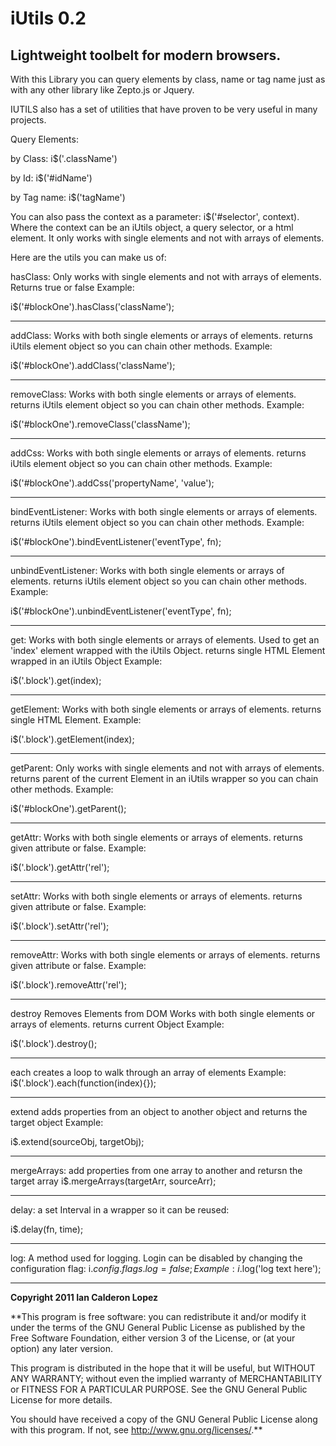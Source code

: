 
iUtils 0.2
==============

Lightweight toolbelt for modern browsers.
--------------


With this Library you can query elements by class, name or tag name just as with any other library like Zepto.js or Jquery.

IUTILS also has a set of utilities that have proven to be very useful in many projects.

Query Elements:

by Class:  i$('.className')

by Id:	i$('#idName')

by Tag name:	i$('tagName')

You can also pass the context as a parameter:	i$('#selector', context). Where the context can be an iUtils object, a query selector, or a html element. It only works with single elements and not with arrays of elements.

Here are the utils you can make us of:


hasClass:
Only works with single elements and not with arrays of elements.
Returns true or false
Example:

i$('#blockOne').hasClass('className');

--------------------------------------

addClass:
Works with both single elements or arrays of elements.
returns iUtils element object so you can chain other methods.
Example:

i$('#blockOne').addClass('className');

--------------------------------------

removeClass:
Works with both single elements or arrays of elements.
returns iUtils element object so you can chain other methods.
Example:

i$('#blockOne').removeClass('className');

--------------------------------------

addCss:
Works with both single elements or arrays of elements.
returns iUtils element object so you can chain other methods.
Example:

i$('#blockOne').addCss('propertyName', 'value');

--------------------------------------

bindEventListener:
Works with both single elements or arrays of elements.
returns iUtils element object so you can chain other methods.
Example:

i$('#blockOne').bindEventListener('eventType', fn);

--------------------------------------

unbindEventListener:
Works with both single elements or arrays of elements.
returns iUtils element object so you can chain other methods.
Example:

i$('#blockOne').unbindEventListener('eventType', fn);

--------------------------------------

get:
Works with both single elements or arrays of elements.
Used to get an 'index' element wrapped with the iUtils Object.
returns single HTML Element wrapped in an iUtils Object
Example:

i$('.block').get(index);

--------------------------------------

getElement:
Works with both single elements or arrays of elements.
returns single HTML Element.
Example:

i$('.block').getElement(index);

--------------------------------------

getParent:
Only works with single elements and not with arrays of elements.
returns parent of the current Element in an iUtils wrapper so you can chain other methods.
Example:

i$('#blockOne').getParent();

--------------------------------------

getAttr:
Works with both single elements or arrays of elements.
returns given attribute or false.
Example:

i$('.block').getAttr('rel');

--------------------------------------

setAttr:
Works with both single elements or arrays of elements.
returns given attribute or false.
Example:

i$('.block').setAttr('rel');

--------------------------------------

removeAttr:
Works with both single elements or arrays of elements.
returns given attribute or false.
Example:

i$('.block').removeAttr('rel');

--------------------------------------

destroy
Removes Elements from DOM
Works with both single elements or arrays of elements.
returns current Object
Example:

i$('.block').destroy();

--------------------------------------

each
creates a loop to walk through an array of elements
Example:
i$('.block').each(function(index){});

--------------------------------------

extend
adds properties from an object to another object and returns the target object
Example:

i$.extend(sourceObj, targetObj);

--------------------------------------

mergeArrays:
add properties from one array to another and retursn the target array
i$.mergeArrays(targetArr, sourceArr);

--------------------------------------

delay:
a set Interval in a wrapper so it can be reused:

i$.delay(fn, time);

--------------------------------------

log:
A method used for logging. Login can be disabled by changing the configuration flag: i$.config.flags.log = false;
Example:
i$.log('log text here');


*****

**Copyright 2011 Ian Calderon Lopez**

**This program is free software: you can redistribute it and/or modify
it under the terms of the GNU General Public License as published by
the Free Software Foundation, either version 3 of the License, or
(at your option) any later version.

This program is distributed in the hope that it will be useful,
but WITHOUT ANY WARRANTY; without even the implied warranty of
MERCHANTABILITY or FITNESS FOR A PARTICULAR PURPOSE.  See the
GNU General Public License for more details.

You should have received a copy of the GNU General Public License
along with this program.  If not, see <http://www.gnu.org/licenses/>.**
